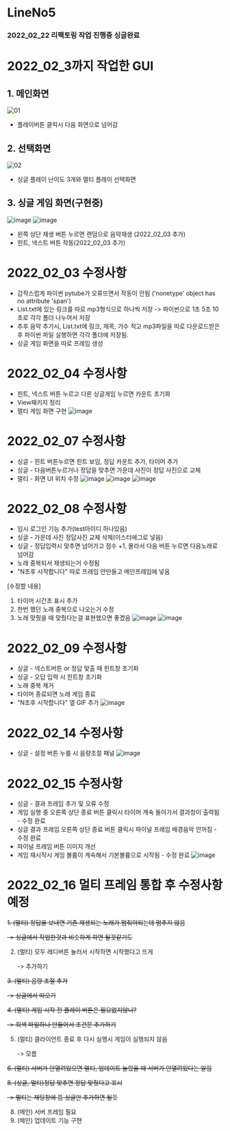 # LineNo5

### 2022_02_22 리팩토링 작업 진행중 싱글완료

# 2022_02_3까지 작업한 GUI
## 1. 메인화면
![01](https://user-images.githubusercontent.com/76654360/151514062-cec0e935-dec5-4767-bb2e-a54ebca71ad8.jpg)
  * 플레이버튼 클릭시 다음 화면으로 넘어감

## 2. 선택화면
![02](https://user-images.githubusercontent.com/76654360/151514145-558a90bb-3182-4ed4-b84e-18d69086f530.jpg)
  * 싱글 플레이 난이도 3개와 멀티 플레이 선택화면

## 3. 싱글 게임 화면(구현중)
![image](https://user-images.githubusercontent.com/76654360/152303822-9da3b317-9ef0-4c16-9904-4d91474b86a4.png)
![image](https://user-images.githubusercontent.com/76654360/152303862-5e74632e-2bcc-4cbb-8437-551f438eed5a.png)
  * 왼쪽 상단 재생 버튼 누르면 랜덤으로 음악재생 (2022_02_03 추가)
  * 힌트, 넥스트 버튼 작동(2022_02_03 추가)

    
# 2022_02_03 수정사항
 * 갑작스럽게 파이썬 pytube가 오류뜨면서 작동이 안됨 ('nonetype' object has no attribute 'span')
 * List.txt에 있는 링크를 따로 mp3형식으로 하나씩 저장 -> 파이썬으로 1초 5초 10초로 각각 폴더 나누어서 저장
 * 추후 음악 추가시, List.txt에 링크, 제목, 가수 적고 mp3파일을 따로 다운로드받은 후 파이썬 파일 실행하면 각각 폴더에 저장됨.
 * 싱글 게임 화면을 따로 프레임 생성

# 2022_02_04 수정사항
 * 힌트, 넥스트 버튼 누르고 다른 싱글게임 누르면 카운트 초기화
 * View패키지 정리
 * 멀티 게임 화면 구현
![image](https://user-images.githubusercontent.com/76654360/152489100-b98f89db-e4d1-40a6-92dd-1cb9252ccf93.png)


# 2022_02_07 수정사항
 * 싱글 - 힌트 버튼누르면 힌트 보임, 정답 카운트 추가, 타이머 추가
 * 싱글 - 다음버튼누르거나 정답을 맞추면 가운데 사진이 정답 사진으로 교체
 * 멀티 - 화면 UI 위치 수정
![image](https://user-images.githubusercontent.com/76654360/152748830-6c831a11-5955-4227-9986-3d1227f80b59.png)
![image](https://user-images.githubusercontent.com/76654360/152748892-fb37e5a8-f20a-490c-8226-8c3a7f81ef24.png)
![image](https://user-images.githubusercontent.com/76654360/152748973-1706abed-4d1c-4548-b4b4-539fa6a6ce34.png)

# 2022_02_08 수정사항
 * 임시 로그인 기능 추가(test아이디 하나있음)
 * 싱글 - 가운데 사진 정답사진 교체 삭제(이스터에그로 넣음)
 * 싱글 - 정답입력시 맞추면 넘어가고 점수 +1, 몰라서 다음 버튼 누르면 다음노래로 넘어감
 * 노래 중복되서 재생되는거 수정됨
 * "N초후 시작합니다" 따로 프레임 안만들고 메인프레임에 넣음

 [수정할 내용]
 1. 타이머 시간초 표시 추가
 2. 한번 했던 노래 중복으로 나오는거 수정
 3. 노래 맞췄을 때 맞췄다는걸 표현했으면 좋겠음
![image](https://user-images.githubusercontent.com/76654360/152946903-4fdb9b56-3a85-4b38-9d86-7194453d10e1.png)
![image](https://user-images.githubusercontent.com/76654360/152946295-6a46b3d9-0197-46cb-a105-b22cac618bf8.png)

# 2022_02_09 수정사항
 * 싱글 - 넥스트버튼 or 정답 맞출 때 힌트창 초기화
 * 싱글 - 오답 입력 시 힌트창 초기화
 * 노래 중복 제거
 * 타이머 종료되면 노래 게임 종료
 * "N초후 시작합니다" 옆 GIF 추가
 ![image](https://user-images.githubusercontent.com/76654360/153159567-52d4f95a-55bb-4364-945b-d59dd1ee9778.png)

# 2022_02_14 수정사항
 * 싱글 - 설정 버튼 누를 시 음량조절 패널 
![image](https://user-images.githubusercontent.com/76654360/153828838-e55e235c-5035-48cb-890b-30cf0da94768.png)

# 2022_02_15 수정사항
 * 싱글 - 결과 프레임 추가 및 오류 수정
 * 게임 실행 중 오른쪽 상단 종료 버튼 클릭시 타이머 계속 돌아가서 결과창이 출력됨 - 수정 완료
 * 싱글 결과 프레임 오른쪽 상단 종료 버튼 클릭시 파이널 프레임 배경음악 안꺼짐 - 수정 완료
 * 파이널 프레임 버튼 이미지 개선
 * 게임 재시작시 게임 볼륨이 계속해서 기본볼륨으로 시작됨 - 수정 완료
 ![image](https://user-images.githubusercontent.com/76654360/154022798-8d8fbb02-6461-4413-ae03-6591cbe1d941.png)

# 2022_02_16 멀티 프레임 통합 후 수정사항 예정
~~1. (멀티) 정답을 보내면 기존 재생되는 노래가 멈춰야되는데 멈추지 않음~~ 

   ~~-> 싱글에서 작업한것과 비슷하게 하면 될것같기도~~
   

2. (멀티) 모두 레디버튼 눌러서 시작하면 시작했다고 뜨게


   -> 추가하기
   
~~3. (멀티) 음량 조절 추가~~


   ~~-> 싱글에서 따오기~~
   
~~4. (멀티) 게임 시작 전 플레이 버튼은 필요없지않나?~~


   ~~-> 회색 파일하나 만들어서 조건문 추가하기~~
   
5. (멀티) 클라이언트 종료 후 다시 실행시 게임이 실행되지 않음


   -> 모름
   
~~6.  (멀티) 서버가 안열려있으면 멀티, 업데이트 눌렀을 때 서버가 안열려있다는 알림~~


~~8. (싱글, 멀티)정답 맞추면 정답 맞췄다고 표시~~


   ~~-> 멀티는 채팅창에 뜸 싱글만 추가하면 될듯~~

8. (메인) 서버 프레임 필요
9. (메인) 업데이트 기능 구현

